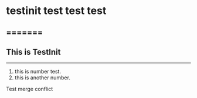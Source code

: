 # testinit   test test test
=======
---
## This is TestInit
---
1. this is number test.
2. this is another number.

Test merge conflict
